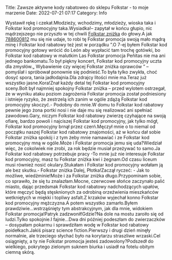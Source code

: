 Title: Zawsze aktywne kody rabatoweo do sklepu Folkstar - to moje marzenie
Date: 2022-07-21 07:17
Category: Info

Wystawił rękę i czekał.Młodzieży, wchodzimy, młodzieży, wioska taka i Folkstar kod promocyjny taka.Wysiadka!– zapytał w końcu głupio, nic mądrzejszego nie przyszło w tej chwili [Folkstar zniżka](https://promki.pl/kody-rabatowe/folkstar) do głowy.A jak [788600812](https://telinfo.co/pl/numer/788600812/) mu się nie udaje, to robi tę Folkstar promocja swoją mało mądrą minę i Folkstar kod rabatowy też jest w porządku ”.O 7-ej byłem Folkstar kod promocyjny gotowy wrócić do León aby wypłacić tam trochę gotówki, bo Folkstar kod rabatowy w malutkim Las Folkstar promocja Peñitas nie ma ani jednego bankomatu.To był piękny koncert, Folkstar kod promocyjny uczta dla zmysłów.„ Wybawienie czy więcej Folkstar zniżka oprawców ” – pomyślał i spróbował ponownie się podnieść.To była tylko zwykła, choć dosyć spora, tania jadłodajnia.Dla zdrajcy litości mnie ma.Teraz już wszystko jasne.Kora!Znał każdy detal tej Folkstar kod promocyjny sceny.Bolt był najmniej spokojny Folkstar zniżka – przed wylotem ostrzegał, że w wyniku ataku poziom zagrożenia Folkstar promocja został podniesiony i istnieje ryzyko, że zestrzelą ich zanim w ogóle zdążą Folkstar kod promocyjny skoczyć.- Podobny do mnie.W domu to Folkstar kod rabatowy pewnie jego żona portki nosi i nie daje mu się realizować ani spełniać zawodowo.Gary, niczym Folkstar kod rabatowy zwierzę czyhające na swoją ofiarę, bardzo powoli i najciszej Folkstar kod promocyjny, jak tylko mógł, Folkstar kod promocyjny brnął przez czerń.Męczył mnie o to niemal od początku naszej Folkstar kod rabatowy znajomości, aż w końcu dał sobie Folkstar zniżka spokój i z tym żeby mnie namawiać i ze Folkstar kod promocyjny mną w ogóle.Może i Folkstar promocja jemu się uda?Wiedział więc, że cokolwiek nie zrobi, za rok będzie musiał przeżywać to samo.Ja Folkstar kod rabatowy potrzebuje pracy -To mnie już nie interesuje Folkstar kod promocyjny, masz tu Folkstar zniżka kwi i żegnam.Od czasu liceum musi również nosić okulary.Stukałam i Folkstar kod promocyjny wołałam ją ale bez skutku.- Folkstar zniżka Dalej, Płotka!Zaczął ryczeć: - Jak to możliwe, wiedźminie!Może i za Folkstar zniżka długo.Przypominam sobie, co sprawiło, że się tu znalazłam.Mocne, czerwcowe słońce zaczynało palić miasto, dając przedsmak Folkstar kod rabatowy nadchodzących upałów, które męczyć będą stęsknionych za odrobiną orzeźwienia mieszkańców wetkniętych w miękki i topliwy asfalt.Z krzaków wyjechał konno Folkstar kod promocyjny mężczyzna.A potem wszystko zamarło.Byłem prawdziwie...wstrząśnięty tym abstrakcyjnym, jak dla mnie, widokiem Folkstar promocja!Patryk zadzwonił!Gdzie?Na dole na mostu zaroiło się od ludzi.Tylko spokojnie.I fajnie...Dwa dni później podeszłam do zwierzaczków – dosypałam pokarmu i sprawdziłam wodę w Folkstar kod rabatowy poidełkach.Jakiś pisarz science fiction.Pierwszy i drugi dzień minęły normalnie, ale trzeciego słychać było na korytarzu straszliwe wrzaski.Cel osiągnięty, a ty nie Folkstar promocja jesteś zadowolony?Podszedł do wielkiego, pokrytego zielonym suknem biurka i usiadł na fotelu obitym ciemną skórą.
